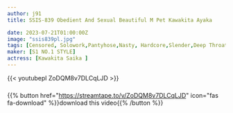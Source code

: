 ```yaml
---
author: j91
title: SSIS-839 Obedient And Sexual Beautiful M Pet Kawakita Ayaka

date: 2023-07-21T01:00:00Z
image: "ssis839pl.jpg"
tags: [Censored, Solowork,Pantyhose,Nasty, Hardcore,Slender,Deep Throating,Risky Mosaic,Submissive Woman	]
maker: [S1 NO.1 STYLE]
actress: [Kawakita Saika ]
---
```



{{< youtubepl ZoDQM8v7DLCqLJD >}}
###

{{% button href="https://streamtape.to/v/ZoDQM8v7DLCqLJD" icon="fas fa-download" %}}download this video{{% /button %}}

